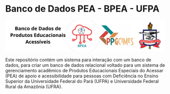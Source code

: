 # Banco de Dados PEA - BPEA - UFPA

<p align="center">
  <img src="/tests/Rlogo.svg" />
</p>

Este repositório contém um sistema para interação com um banco de dados, para criar um banco de dados relacional voltado para um sistema de gerenciamento acadêmico de Produtos Educacionais Especiais do Acessar (PEA) de apoio e acessibilidade para pessoas com Deficiência no Ensino Superior da Universidade Federal do Pará (UFPA) e Universidade Federal Rural da Amazônia (UFRA).





